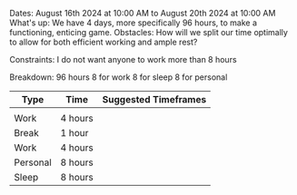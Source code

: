 Dates: August 16th 2024 at 10:00 AM to August 20th 2024 at 10:00 AM
What's up: We have 4 days, more specifically 96 hours, to make a functioning, enticing game.
Obstacles:
	How will we split our time optimally to allow for both efficient working and ample rest?

Constraints: 
	I do not want anyone to work more than 8 hours

Breakdown:
96 hours
	8 for work
	8 for sleep
	8 for personal


| Type     | Time    | Suggested Timeframes |
| -------- | ------- | -------------------- |
|          |         |                      |
| Work     | 4 hours |                      |
| Break    | 1 hour  |                      |
| Work     | 4 hours |                      |
| Personal | 8 hours |                      |
| Sleep    | 8 hours |                      |
